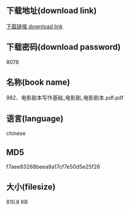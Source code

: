 ## 下载地址(download link)
[下载链接 download link](https://voluble-croquembouche-d321dc.netlify.app/?s=982%E3%80%81%E7%94%B5%E5%BD%B1%E5%89%A7%E6%9C%AC%E5%86%99%E4%BD%9C%E5%9F%BA%E7%A1%80_%E7%94%B5%E5%BD%B1%E5%89%A7_%E7%94%B5%E5%BD%B1%E5%89%A7%E6%9C%AC.pdf)

## 下载密码(download password)
8078

## 名称(book name)
982、电影剧本写作基础_电影剧_电影剧本.pdf.pdf

## 语言(language)
chinese

## MD5
f7aee83268beea9a17cf7e50d5e25f26

## 大小(filesize)
810.8 KB
